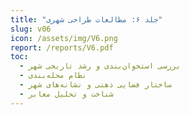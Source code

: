 ```yaml
---
title: "جلد ۶: مطالعات طراحی شهری"
slug: v06
icon: /assets/img/V6.png
report: /reports/V6.pdf
toc:
  - بررسی استخوان‌بندی و رشد تاریخی شهر
  - نظام محله‌بندی
  - ساختار فضایی ذهنی و نشانه‌های شهر
  - شناخت و تحلیل معابر
---
```

